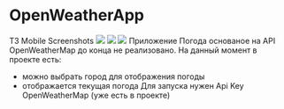 # OpenWeatherApp
ТЗ Mobile
Screenshots
![](screenshots/20Screenshot_main.jpg)
![](screenshots/20Screenshot_favcity.jpg)
![](screenshots/20Screenshot_changecity.jpg)
Приложение Погода основаное на API OpenWeatherMap до конца не реализовано.
На данный момент в проекте есть:
- можно выбрать город для отображения погоды
- отображается текущая погода
Для запуска нужен Api Key OpenWeatherMap (уже есть в проекте)
